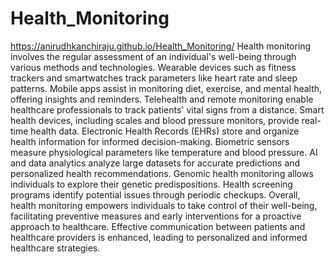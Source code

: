 # Health_Monitoring
https://anirudhkanchiraju.github.io/Health_Monitoring/
 Health monitoring involves the regular assessment of an individual's well-being through various methods and technologies. Wearable devices such as fitness trackers and smartwatches track parameters like heart rate and sleep patterns. Mobile apps assist in monitoring diet, exercise, and mental health, offering insights and reminders. Telehealth and remote monitoring enable healthcare professionals to track patients' vital signs from a distance. Smart health devices, including scales and blood pressure monitors, provide real-time health data. Electronic Health Records (EHRs) store and organize health information for informed decision-making.  Biometric sensors measure physiological parameters like temperature and blood pressure. AI and data analytics analyze large datasets for accurate predictions and personalized health recommendations. Genomic health monitoring allows individuals to explore their genetic predispositions. Health screening programs identify potential issues through periodic checkups. Overall, health monitoring empowers individuals to take control of their well-being, facilitating preventive measures and early interventions for a proactive approach to healthcare. Effective communication between patients and healthcare providers is enhanced, leading to personalized and informed healthcare strategies.
